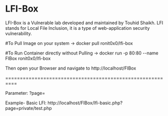 # LFI-Box
LFI-Box is a Vulnerable lab developed and maintained by Touhid Shaikh.
LFI stands for Local File Inclusion, it is a type of web-application security vulnerability.

#To Pull Image on your system ->
docker pull ronit0x0/lfi-box

#To Run Container directly without Pulling ->
docker run -p 80:80 --name FIBox ronit0x0/lfi-box

Then open your Browser and navigate to http://localhost/FIBox

==========================================================

Parameter: ?page=

Example- Basic LFI: http://localhost/FIBox/lfi-basic.php?page=private/test.php
